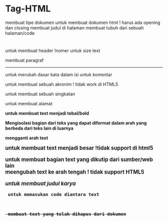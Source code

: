 # Tag-HTML
<!DOCTYPE> membuat tipe dokumen

<HTML> </HTML> untuk membuat dokumen html ! harus ada opening dan closing

<title> </title> membuat judul di halaman 

<body> </body> membuat tubuh dari sebuah halaman/code

<h1> </h1> untuk membuat header  !nomer untuk size text

<p> </p> membuat paragraf

<hr> untuk merubah dasar kata dalam isi

<!--...--> untuk komentar

<acronym> untuk membuat sebuah akronim ! tidak work di HTML5

<abbr> untuk membuat sebuah singkatan

<address> </address> untuk membuat alamat 

<b> untuk membuat text menjadi tebal/bold

<bdi> Mengisolasi bagian dari teks yang dapat diformat dalam arah yang berbeda dari teks lain di luarnya

<bdo> mengganti arah text

<big> untuk membuat text menjadi besar !tidak support di html5

<BLOCKQUOTE> </BLOCKQUOTE> untuk membuat bagian text yang dikutip dari sumber/web lain

<center> </center> meengubah text ke arah tengah ! tidak support HTML5

<cite> untuk membuat judul karya

<code> untuk memasukan code diantara text

<del> membuat text yang telah dihapus dari dokumen





